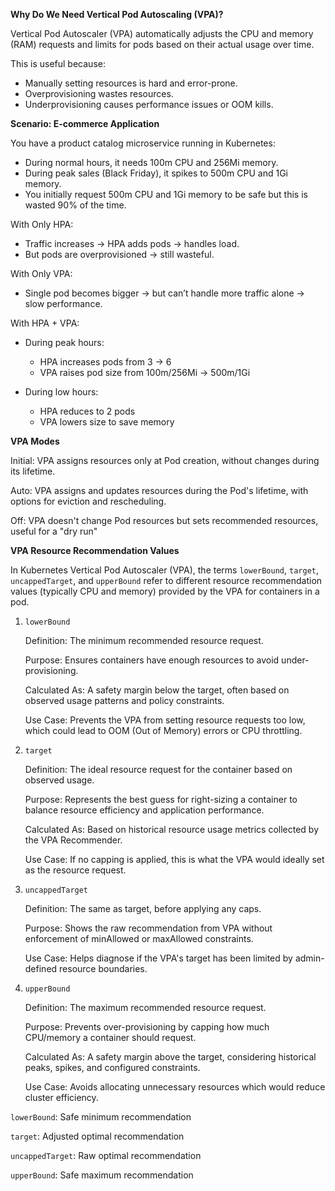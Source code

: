 **Why Do We Need Vertical Pod Autoscaling (VPA)?**

Vertical Pod Autoscaler (VPA) automatically adjusts the CPU and memory (RAM) requests and limits for pods based on their actual usage over time.

This is useful because:
* Manually setting resources is hard and error-prone.
* Overprovisioning wastes resources.
* Underprovisioning causes performance issues or OOM kills.

**Scenario: E-commerce Application**

You have a product catalog microservice running in Kubernetes:
* During normal hours, it needs 100m CPU and 256Mi memory.
* During peak sales (Black Friday), it spikes to 500m CPU and 1Gi memory.
* You initially request 500m CPU and 1Gi memory to be safe but this is wasted 90% of the time.

With Only HPA:

* Traffic increases → HPA adds pods → handles load.
* But pods are overprovisioned → still wasteful.

With Only VPA:

* Single pod becomes bigger → but can’t handle more traffic alone → slow performance.

With HPA + VPA:

* During peak hours:
    * HPA increases pods from 3 → 6
    * VPA raises pod size from 100m/256Mi → 500m/1Gi

* During low hours:
    * HPA reduces to 2 pods
    * VPA lowers size to save memory

**VPA Modes**

Initial: VPA assigns resources only at Pod creation, without changes during its lifetime.

Auto: VPA assigns and updates resources during the Pod's lifetime, with options for eviction and rescheduling.

Off: VPA doesn't change Pod resources but sets recommended resources, useful for a "dry run"

**VPA Resource Recommendation Values**

In Kubernetes Vertical Pod Autoscaler (VPA), the terms ```lowerBound```, ```target```, ```uncappedTarget```, and ```upperBound``` refer to different resource recommendation values (typically CPU and memory) provided by the VPA for containers in a pod.

1. ```lowerBound```

    Definition: The minimum recommended resource request.

    Purpose: Ensures containers have enough resources to avoid under-provisioning.

    Calculated As: A safety margin below the target, often based on observed usage patterns and policy constraints.

    Use Case: Prevents the VPA from setting resource requests too low, which could lead to OOM (Out of Memory) errors or CPU throttling.

2. ```target```

    Definition: The ideal resource request for the container based on observed usage.

    Purpose: Represents the best guess for right-sizing a container to balance resource efficiency and application performance.

    Calculated As: Based on historical resource usage metrics collected by the VPA Recommender.

    Use Case: If no capping is applied, this is what the VPA would ideally set as the resource request.

3. ```uncappedTarget```

    Definition: The same as target, before applying any caps.

    Purpose: Shows the raw recommendation from VPA without enforcement of minAllowed or maxAllowed constraints.

    Use Case: Helps diagnose if the VPA's target has been limited by admin-defined resource boundaries.

4. ```upperBound```

    Definition: The maximum recommended resource request.

    Purpose: Prevents over-provisioning by capping how much CPU/memory a container should request.

    Calculated As: A safety margin above the target, considering historical peaks, spikes, and configured constraints.
    
    Use Case: Avoids allocating unnecessary resources which would reduce cluster efficiency.


```lowerBound```:	Safe minimum recommendation	

```target```:	Adjusted optimal recommendation	

```uncappedTarget```:	Raw optimal recommendation	

```upperBound```:	Safe maximum recommendation

